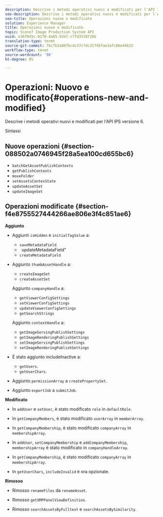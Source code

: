 ```yaml
---
description: Descrive i metodi operativi nuovi e modificati per l'API IPS versione 6.
seo-description: Descrive i metodi operativi nuovi e modificati per l'API IPS versione 6.
seo-title: Operazioni nuove e modificate
solution: Experience Manager
title: Operazioni nuove e modificate
topic: Scene7 Image Production System API
uuid: e36f0d5c-0170-4a65-9347-c7fd3538726b
translation-type: tm+mt
source-git-commit: 7bc7b3a86fbcdc57cfdc31745fae3afc06e44b15
workflow-type: tm+mt
source-wordcount: '96'
ht-degree: 0%

---
```



# Operazioni: Nuovo e modificato{#operations-new-and-modified}

Descrive i metodi operativi nuovi e modificati per l&#39;API IPS versione 6.

Sintassi

## Nuove operazioni {#section-088502a0746945f28a5ea100cd655bc6}

* `batchGetAssetPublishContexts`
* `getPublishContexts`
* `moveFolder`
* `setAssetsContexState`
* `updateAssetSet`
* `updateImageSet`

## Operazioni modificate {#section-f4e8755527444266ae806e3f4c851ae6}

**Aggiunto**

* Aggiunti `isHidden` e `initialTagValue` a:

   * `saveMetadataField`
   * ` `updateMetadataField&quot;
   * `createMetadataField`

* Aggiunto `thumbAssetHandle` a:

   * `createImageSet`
   * `createAssetSet`

   Aggiunto `companyHandle` a:

   * `getViewerConfigSettings`
   * `setViewerConfigSettings`
   * `updateViewerConfigSettings`
   * `getSearchStrings`

   Aggiunto `contextHandle` a:

   * `getImageServingPublishSettings`
   * `getImageRenderingPublishSettings`
   * `setImageServingPublishSettings`
   * `setImageRenderingPublishSettings`



* È stato aggiunto includeInactive a:

   * `getUsers`.
   * `getUserChars`.

* Aggiunto `permissionArray` a `createPropertySet`.

* Aggiunto `exportJob` a `submitJob`.

**Modificato**

* In `addUser` e `setUser`, è stato modificato `role` in `defaultRole`.

* In `getCompanyMembers`, è stato modificato `userArray` in `memberArray`.

* In `getCompanyMembership`, è stato modificato `companyArray` in `membershipArray`.

* In `addUser`, `setCompanyMembership` e `addCompanyMembership`, `membershipArray` è stato modificato in `companyHandleArray`.

* In `getCompanyMembership`, è stato modificato `companyArray` in `membershipArray`.

* In `getUserChars`, `includeInvalid` è ora opzionale.

**Rimosso**

* Rimosso `renameFiles` da `renameAsset`.

* Rimosso `getXMPPanelViewDefinition`.
* Rimosso `searchAssetsByFulltext` e `searchAssetsBySimilarity`.

